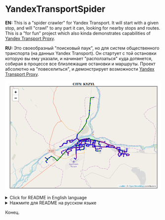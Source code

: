 # YandexTransportSpider

**EN:** This is a "spider crawler" for Yandex Transport. It will start with a given stop, and will "crawl" to any part it can, looking for nearby stops and routes. This is a "for fun" project which also kinda demonstrates capabilities of [Yandex Transport Proxy](https://github.com/OwlSoul/YandexTransportProxy).

**RU:** Это своеобразный "поисковый паук", но для систем общественного транспорта (на данных Yandex Transport). Он стартует с той остановки которую вы ему указали, и начинает "расползаться" куда дотянется, собирая в процессе все близлежащие остановки и маршруты. Проект абсолютно на "повеселиться", и демонстрирует возможности [Yandex Transport Proxy](https://github.com/OwlSoul/YandexTransportProxy).

![Yandex Transport Spider](https://github.com/OwlSoul/Images/raw/master/YandexTransportSpider/screenshot-1.png)
 
<details>
<summary> Click for README in English language</summary>
 Here be dragons
 </details>
 
 
<details>
<summary> Нажмите для README на русском языке </summary>
 
## Зачем оно надо?

Если отложить в сторону версию "меня адски прет смотреть на разрастающиеся графы" - эта штука просто берет и составляет базу данных общественного транспорта начиная с той точки которую вы ей указали. При этом данные в базе будут "от Яндекса", а это очень много полезной и вкусной информации, которую потом можно использовать **ОФФЛАЙН**. Небольшой изолированый(!!!) город (Якутск, Чита, Сыктывкар... Кы... Кызыл, да храни его господь) "паук" растащит на базу где-то за 6-12 часов при частоте запросов к Яндексу "1 в минуту". Почему так важно что город изолированный? А потому что если запустить эту штуку в Екатеринбурге она со временем найдет маршрут до Челябинска, Кургана и, возможно, Перми, и поползет туда. Про Москву и область и думать страшно. На данный момент "THERE IS NO STOPPING THE SPIDER" и он не успокоится пока не найдет все до чего дотянется. Паука, кстати, можно остановить в любой момент, и потом продолжить указав новую стартовую точку, или ту же самую (он там сам разберется), главное не трогать и не изменять базу - очередь запросов он тоже хранит в ней (бууу, буууу, плохой паттерн, бууууу!!!). Я лично запускаю его на каком-то крупном городе когда выхожу из дома, а вечером прихожу и "прусь на разросшийся граф".

 ## И как заставить его работать?
 
 Пауку для работы нужны три вещи:
 1. Работающий интернет (duh)
 2. Запущенный и доступный по сети [Yandex Transport Proxy](https://github.com/OwlSoul/YandexTransportProxy)
 3. Подготовленная база данных.
 
### Запуск Yandex Transport Proxy

Лучше всего запускать прокси на той же машине что и паука, и в докер-контейнере:

```
docker pull owlsoul/ytproxy:latest
docker run -t -d --name ytproxy --restart unless-stopped -p 25555:25555 owlsoul/ytproxy:latest
```

 </details>
 
 Конец.
